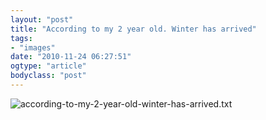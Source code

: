 ```yaml
---
layout: "post"
title: "According to my 2 year old. Winter has arrived"
tags: 
- "images"
date: "2010-11-24 06:27:51"
ogtype: "article"
bodyclass: "post"
---
```


![according-to-my-2-year-old-winter-has-arrived.txt](http://www.rogerstringer.com/wp-content/uploads/2010/11/iPhone-Capture.jpg)
